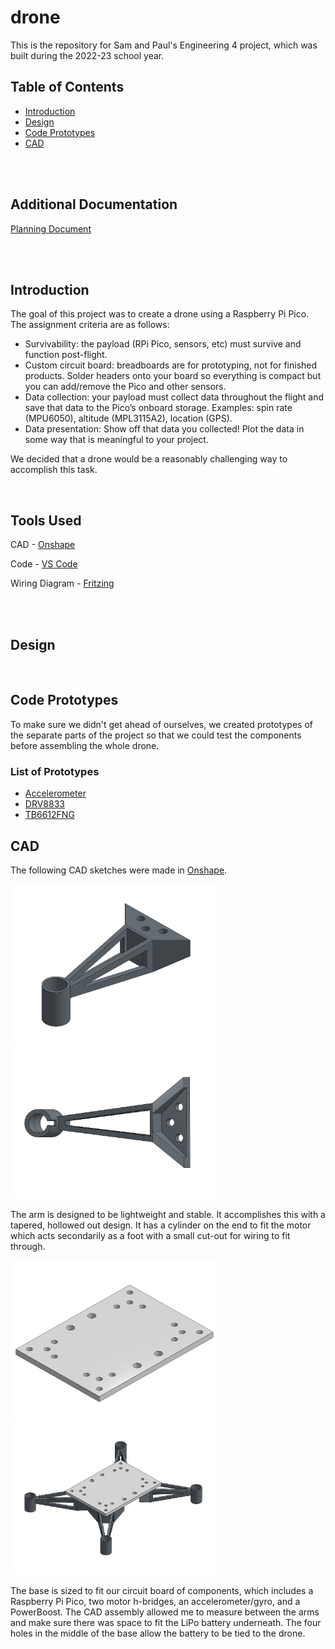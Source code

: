 # drone

This is the repository for Sam and Paul's Engineering 4 project, which was built during the 2022-23 school year.

## Table of Contents
* [Introduction](#introduction)
* [Design](#design)
* [Code Prototypes](#code-prototypes)
* [CAD](#cad)

[//]: # (Need more here on my part -- probably an entry on final motor control code after dealing w/PID and another one on remote control)

<br>
<br>

## Additional Documentation

[Planning Document](docs/Planning.md)

<br>
<br>

## Introduction

The goal of this project was to create a drone using a Raspberry Pi Pico. The assignment criteria are as follows:
* Survivability: the payload (RPi Pico, sensors, etc) must survive and function post-flight.
* Custom circuit board: breadboards are for prototyping, not for finished products.  Solder headers onto your board so everything is compact but you can add/remove the Pico and other sensors.
* Data collection: your payload must collect data throughout the flight and save that data to the Pico’s onboard storage. Examples: spin rate (MPU6050), altitude (MPL3115A2), location (GPS).
* Data presentation: Show off that data you collected! Plot the data in some way that is meaningful to your project. 

We decided that a drone would be a reasonably challenging way to accomplish this task.

<br>

## Tools Used

CAD - [Onshape](https://www.onshape.com/en/)

Code - [VS Code](https://code.visualstudio.com/)

Wiring Diagram - [Fritzing](https://fritzing.org/)

<br>
<br>

## Design

[//]: # (Talk about how we took inspiration from the Tello drones and what our early design ideas were)

<br>

## Code Prototypes

To make sure we didn't get ahead of ourselves, we created prototypes of the separate parts of the project so that we could test the components before assembling the whole drone. 

### List of Prototypes
* [Accelerometer](/code/prototypes/accelerometer.py)
* [DRV8833](/code/prototypes/drv8833.py)
* [TB6612FNG](/code/prototypes/tb6612fng.py)

[//]: # (Will add descriptions and go more into detail about the troubles we had with h-bridges)

## CAD

The following CAD sketches were made in [Onshape](https://cvilleschools.onshape.com/documents/ce9d8d739d2d9f15e9173bc0/w/6c76af61bf90a62108bdc466/e/912e9d444323990bdd98e468?renderMode=0&uiState=63b58eecc68e6a59295096d6). 

<img src="docs/images/Arm.png" alt="Arm.png" width="330" height="250"><img src="docs/images/ArmBottom.png" alt="ArmBottom.png" width="330" height="250">

The arm is designed to be lightweight and stable. It accomplishes this with a tapered, hollowed out design. It has a cylinder on the end to fit the motor which acts secondarily as a foot with a small cut-out for wiring to fit through.

<img src="docs/images/Base.png" alt="Base.png" width="330" height="250"><img src="docs/images/Drone.png" alt="Drone.png" width="330" height="250">

The base is sized to fit our circuit board of components, which includes a Raspberry Pi Pico, two motor h-bridges, an accelerometer/gyro, and a PowerBoost. The CAD assembly allowed me to measure between the arms and make sure there was space to fit the LiPo battery underneath. The four holes in the middle of the base allow the battery to be tied to the drone.
